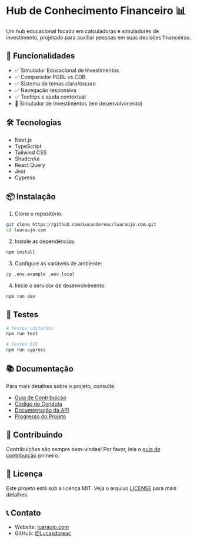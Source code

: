 # Hub de Conhecimento Financeiro 📊

Um hub educacional focado em calculadoras e simuladores de investimento, projetado para auxiliar pessoas em suas decisões financeiras.

## 🚀 Funcionalidades

- ✅ Simulador Educacional de Investimentos
- ✅ Comparador PGBL vs CDB
- ✅ Sistema de temas claro/escuro
- ✅ Navegação responsiva
- ✅ Tooltips e ajuda contextual
- 🔄 Simulador de Investimentos (em desenvolvimento)

## 🛠️ Tecnologias

- Next.js
- TypeScript
- Tailwind CSS
- Shadcn/ui
- React Query
- Jest
- Cypress

## 📦 Instalação

1. Clone o repositório:
```bash
git clone https://github.com/Lucasdoreac/luaraujo.com.git
cd luaraujo.com
```

2. Instale as dependências:
```bash
npm install
```

3. Configure as variáveis de ambiente:
```bash
cp .env.example .env.local
```

4. Inicie o servidor de desenvolvimento:
```bash
npm run dev
```

## 🧪 Testes

```bash
# Testes unitários
npm run test

# Testes E2E
npm run cypress
```

## 📚 Documentação

Para mais detalhes sobre o projeto, consulte:

- [Guia de Contribuição](./CONTRIBUTING.md)
- [Código de Conduta](./CODE_OF_CONDUCT.md)
- [Documentação da API](./docs/API.md)
- [Progresso do Projeto](./PROGRESS.md)

## 🤝 Contribuindo

Contribuições são sempre bem-vindas! Por favor, leia o [guia de contribuição](./CONTRIBUTING.md) primeiro.

## 📝 Licença

Este projeto está sob a licença MIT. Veja o arquivo [LICENSE](./LICENSE) para mais detalhes.

## 📞 Contato

- Website: [luaraujo.com](https://luaraujo.com)
- GitHub: [@Lucasdoreac](https://github.com/Lucasdoreac)
